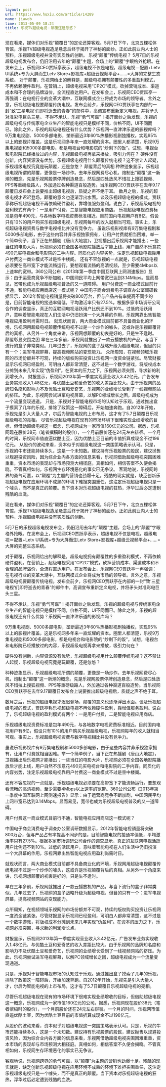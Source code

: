 ```yaml
---
layout: post
url: https://www.huxiu.com/article/14289
name: jiaweb
time: 2013-05-09 18:24
title: 乐视TV超级电视：颠覆还是忽悠？
---
```

现在看来，媒体们对乐视“颠覆日”的定论还算客观。5月7日下午，北京五棵松体育馆，乐视TV超级电视造足悬念后终于揭开了神秘的面纱。正如此前业内人士的预料，乐视超级电视并没有实质性的创新。 乐视“颠覆”传统电视？ 5月7日的乐视超级电视发布会，仍旧沿用去年的“颠覆”主题，会场上的“颠覆”字眼格外抢眼。在发布会上，乐视网CEO贾跃亭表示，超级电视不仅是电视，超级电视＝配置+Letv UI系统+专为大屏而生Letv Store+影视库+超级云视频平台+……=大屏的完整生态系统。 对于颠覆，乐视网给出的解释是，超级电视拥有颠覆性的多重盈利模式，不再依赖硬件盈利。在营销上，超级电视采用“CP2C”模式，砍掉营销成本、渠道成本和不合理的品牌溢价，全流程直达用户。在发布会上，乐视网CEO贾跃亭一再强调：在电视行业的变革大潮中，互联网模式企业将成为市场的领导者。言外之意，乐视超级电视要颠覆传统电视。发布会前夕，乐视网CEO贾跃亭在内部的一封“致‘三星电视‘们即将逝去的青春”的邮件中，高调宣布重新定义电视，并将矛头对准彩电巨头三星。 不得不承认，乐视“勇气可嘉”！揭开面纱之后发现，乐视的超级电视与传统家电企业生产的智能电视只是模样不同，价格不同，UI不同而已。除此之外，乐视的超级电视还有什么优势？乐视网一直津津乐道的影视库吗？ 9万集电视剧、5000多部电影，垄断最近3年60%热播影视剧独播权，实现95%以上的影视片覆盖，这是乐视网多年来一直炫耀的资本。圈里人都清楚，乐视9万集电视剧和5000多部电影，都是电视台和电影院的“炒剩下的饭”。试想，电视台和电影院已经播放过的内容，乐视超级电视再拿来播放，吸引力何在？ 硬件没有创新，内容资源没有优势，乐视超级电视用什么颠覆传统电视？这不禁让人起疑，乐视超级电视究竟是玩颠覆，还是忽悠？ 颠覆背后的真相 种种迹象显示，乐视超级电视所谓的颠覆，更像是一场炒作。去年乐视网费尽心机，炮制出“颠覆”这一新潮的概念。先是乐视网股票停牌创造悬念，然后是四处放风不惜拉上搜狐视频、PPS等重磅级路人，外加通过各种渠道百般造势。当乐视网CEO贾跃亭在去年9.17颠覆日发布会上说要推出超级电视后，质疑之声不绝于耳。 数月之后，乐视的超级电视才迟迟登场，颠覆的意义也逐渐浮出水面。谈及乐视超级电视的模式，贾跃亭称乐视超级电视不再依赖硬件盈利，靠增值服务盈利。说白了，乐视超级电视的盈利模式有两个：一是用户付费，二是智能电视应用商店。 乐视超级电视资费标准是包年490元，与各地数字电视资费标准相近。目前国内电视用户有8亿，假设只有10%的用户购买乐视超级电视，乐视网每年的收入就相当可观。事实上，乐视超级电视资费与数字电视相比并没有竞争力。 虽说乐视影视库有9万集电视剧和5000多部电影，由于这些内容并非乐视独家拥有，让用户付费就相当困难。举一个简单例子，当下正在热播剧《唐山大地震》，卫视播出后乐视网才能播出；一些当红的电影大片，乐视网必须在全国各地影院播放后才能上线，用户自然不乐意花490元买电视台和电影院的二手内容。同质化的内容劣势，注定乐视超级电视靠用户付费这一商业模式不过是空中楼阁。 还有不容忽视的一点就是，乐视超级电视必须要在高带宽下才能流畅运行。要想观看流畅的高清视频，至少需要4Mbps以上速率的宽带。360公司公布《2013年第一季度中国互联网上网测速报告》显示：由于运营商竞争不断加剧，中国网民平均上网带宽已达到3.14Mbps。显而易见，宽带也成为乐视超级电视普及的又一道障碍。 用户付费这一商业模式目前行不通，智能电视应用商店这一模式呢？ 中国电子商会消费电子调查办公室调研数据显示，2012年智能电视销量将突破800万台，但与产品占有率提高不同步的是，目前智能电视的接通率偏低，平均激活率只有27.5%。根据多家市场调研公司合作的调查显示，真正的互联网电视活跃用户比例还不到10%。过低的活跃用户，意味着智能电视在人们生活中仍旧扮演一个大屏幕的作用，乐视网靠出售智能电视应用盈利尚需时日。 就现状而言，两大商业模式目前都不具备商业化的环境，乐视网用超级电视颠覆传统电视不过是一个炒作的噱头，这或许是乐视颠覆背后的真相。从另外一个角度来讲，乐视网想颠覆的初衷是好的，只是生不逢时。 颠覆彰显突围之困 早在三年多前，乐视网就推出了一款云播放机的产品，与当下流行的盒子非常类似。几年过去了，乐视网的盒子战略升级为超级电视，但目的只有一个：进军电视屏幕，提高视频网站的变现能力。 众所周知，在视频领域乐视网的市场份额并不可观，持续的版权购买投资让乐视网一度资金链紧张。尽管财报显示乐视网已经盈利，可明白人都非常清楚，这不过是一个数字游戏，将版权成本分摊到未来几年实现“伪盈利”。在资本的压力之下，乐视网必须突围，寻求新的利润增长点。 财报显示，乐视网2013年第一季度实现营业收入3.42亿元，广告发布业务实现收入1.48亿元，与优酷土豆和爱奇艺的收入差距比较大。由于乐视网的品牌知名度和影响力不及优酷土豆和爱奇艺，乐视网的业绩增长受到了一线视频网站的挤压。为此，乐视网尝试进军电视屏幕，以解PC领域增长之困，超级电视成为一个流量变现通道。 只是，乐视对于智能电视市场的认知过于乐观。通过推出盒子摸索了几年的乐视，排除了政策这一障碍后，开始加速奔跑。自2012年开始，乐视先是引入大量人才，尔后为智能电视的上市布局，这才有了5.7日颠覆日乐视超级电视的亮相。 尽管乐视超级电视在现有的市场环境下很难实现业绩增收的目标，但借助超级电视这一概念，乐视网成为一家市值160亿元的公司。据悉，乐视网现在股价38元（笔者撰稿时的股价），一个月前股价还在24元左右徘徊。一个月的时间，乐视网市值直逼优酷土豆，因为优酷土豆目前的市值折算成现金不过196亿元。 从股价的波动来看，资本似乎对超级电视这一突围策略表示认可。只是，乐视的牛市还能持续多久，这是一个未知数。建议持有乐视股票的股民，建议抛售以规避投资风险，因为综合业内各方面的信息来看，乐视网借助超级电视突围困难重重，资本市场的表现却与市场预测大相径庭。真相如何，相信答案不久便会揭晓。不管真相如何，乐视网生存环境恶化的事实已无争议。 客观地说，乐视网跨界的勇气可嘉，以“颠覆”为主题的营销也劲爆十足。残酷的现实就是，缺乏创新乐视超级电视在应用环境不成熟的环境下难担突围重任，这注定乐视超级电视只是一个噱头，而不是真正的颠覆。当下资本对乐视超级电视的狂热，浮华过后必定遭到残酷的血洗。

现在看来，媒体们对乐视“颠覆日”的定论还算客观。5月7日下午，北京五棵松体育馆，乐视TV超级电视造足悬念后终于揭开了神秘的面纱。正如此前业内人士的预料，乐视超级电视并没有实质性的创新。

5月7日的乐视超级电视发布会，仍旧沿用去年的“颠覆”主题，会场上的“颠覆”字眼格外抢眼。在发布会上，乐视网CEO贾跃亭表示，超级电视不仅是电视，超级电视＝配置+Letv UI系统+专为大屏而生Letv Store+影视库+超级云视频平台+……=大屏的完整生态系统。

对于颠覆，乐视网给出的解释是，超级电视拥有颠覆性的多重盈利模式，不再依赖硬件盈利。在营销上，超级电视采用“CP2C”模式，砍掉营销成本、渠道成本和不合理的品牌溢价，全流程直达用户。在发布会上，乐视网CEO贾跃亭一再强调：在电视行业的变革大潮中，互联网模式企业将成为市场的领导者。言外之意，乐视超级电视要颠覆传统电视。发布会前夕，乐视网CEO贾跃亭在内部的一封“致‘三星电视‘们即将逝去的青春”的邮件中，高调宣布重新定义电视，并将矛头对准彩电巨头三星。

不得不承认，乐视“勇气可嘉”！揭开面纱之后发现，乐视的超级电视与传统家电企业生产的智能电视只是模样不同，价格不同，UI不同而已。除此之外，乐视的超级电视还有什么优势？乐视网一直津津乐道的影视库吗？

9万集电视剧、5000多部电影，垄断最近3年60%热播影视剧独播权，实现95%以上的影视片覆盖，这是乐视网多年来一直炫耀的资本。圈里人都清楚，乐视9万集电视剧和5000多部电影，都是电视台和电影院的“炒剩下的饭”。试想，电视台和电影院已经播放过的内容，乐视超级电视再拿来播放，吸引力何在？

硬件没有创新，内容资源没有优势，乐视超级电视用什么颠覆传统电视？这不禁让人起疑，乐视超级电视究竟是玩颠覆，还是忽悠？

种种迹象显示，乐视超级电视所谓的颠覆，更像是一场炒作。去年乐视网费尽心机，炮制出“颠覆”这一新潮的概念。先是乐视网股票停牌创造悬念，然后是四处放风不惜拉上搜狐视频、PPS等重磅级路人，外加通过各种渠道百般造势。当乐视网CEO贾跃亭在去年9.17颠覆日发布会上说要推出超级电视后，质疑之声不绝于耳。

数月之后，乐视的超级电视才迟迟登场，颠覆的意义也逐渐浮出水面。谈及乐视超级电视的模式，贾跃亭称乐视超级电视不再依赖硬件盈利，靠增值服务盈利。说白了，乐视超级电视的盈利模式有两个：一是用户付费，二是智能电视应用商店。

乐视超级电视资费标准是包年490元，与各地数字电视资费标准相近。目前国内电视用户有8亿，假设只有10%的用户购买乐视超级电视，乐视网每年的收入就相当可观。事实上，乐视超级电视资费与数字电视相比并没有竞争力。

虽说乐视影视库有9万集电视剧和5000多部电影，由于这些内容并非乐视独家拥有，让用户付费就相当困难。举一个简单例子，当下正在热播剧《唐山大地震》，卫视播出后乐视网才能播出；一些当红的电影大片，乐视网必须在全国各地影院播放后才能上线，用户自然不乐意花490元买电视台和电影院的二手内容。同质化的内容劣势，注定乐视超级电视靠用户付费这一商业模式不过是空中楼阁。

还有不容忽视的一点就是，乐视超级电视必须要在高带宽下才能流畅运行。要想观看流畅的高清视频，至少需要4Mbps以上速率的宽带。360公司公布《2013年第一季度中国互联网上网测速报告》显示：由于运营商竞争不断加剧，中国网民平均上网带宽已达到3.14Mbps。显而易见，宽带也成为乐视超级电视普及的又一道障碍。

用户付费这一商业模式目前行不通，智能电视应用商店这一模式呢？

中国电子商会消费电子调查办公室调研数据显示，2012年智能电视销量将突破800万台，但与产品占有率提高不同步的是，目前智能电视的接通率偏低，平均激活率只有27.5%。根据多家市场调研公司合作的调查显示，真正的互联网电视活跃用户比例还不到10%。过低的活跃用户，意味着智能电视在人们生活中仍旧扮演一个大屏幕的作用，乐视网靠出售智能电视应用盈利尚需时日。

就现状而言，两大商业模式目前都不具备商业化的环境，乐视网用超级电视颠覆传统电视不过是一个炒作的噱头，这或许是乐视颠覆背后的真相。从另外一个角度来讲，乐视网想颠覆的初衷是好的，只是生不逢时。

早在三年多前，乐视网就推出了一款云播放机的产品，与当下流行的盒子非常类似。几年过去了，乐视网的盒子战略升级为超级电视，但目的只有一个：进军电视屏幕，提高视频网站的变现能力。

众所周知，在视频领域乐视网的市场份额并不可观，持续的版权购买投资让乐视网一度资金链紧张。尽管财报显示乐视网已经盈利，可明白人都非常清楚，这不过是一个数字游戏，将版权成本分摊到未来几年实现“伪盈利”。在资本的压力之下，乐视网必须突围，寻求新的利润增长点。

财报显示，乐视网2013年第一季度实现营业收入3.42亿元，广告发布业务实现收入1.48亿元，与优酷土豆和爱奇艺的收入差距比较大。由于乐视网的品牌知名度和影响力不及优酷土豆和爱奇艺，乐视网的业绩增长受到了一线视频网站的挤压。为此，乐视网尝试进军电视屏幕，以解PC领域增长之困，超级电视成为一个流量变现通道。

只是，乐视对于智能电视市场的认知过于乐观。通过推出盒子摸索了几年的乐视，排除了政策这一障碍后，开始加速奔跑。自2012年开始，乐视先是引入大量人才，尔后为智能电视的上市布局，这才有了5.7日颠覆日乐视超级电视的亮相。

尽管乐视超级电视在现有的市场环境下很难实现业绩增收的目标，但借助超级电视这一概念，乐视网成为一家市值160亿元的公司。据悉，乐视网现在股价38元（笔者撰稿时的股价），一个月前股价还在24元左右徘徊。一个月的时间，乐视网市值直逼优酷土豆，因为优酷土豆目前的市值折算成现金不过196亿元。

从股价的波动来看，资本似乎对超级电视这一突围策略表示认可。只是，乐视的牛市还能持续多久，这是一个未知数。建议持有乐视股票的股民，建议抛售以规避投资风险，因为综合业内各方面的信息来看，乐视网借助超级电视突围困难重重，资本市场的表现却与市场预测大相径庭。真相如何，相信答案不久便会揭晓。不管真相如何，乐视网生存环境恶化的事实已无争议。

客观地说，乐视网跨界的勇气可嘉，以“颠覆”为主题的营销也劲爆十足。残酷的现实就是，缺乏创新乐视超级电视在应用环境不成熟的环境下难担突围重任，这注定乐视超级电视只是一个噱头，而不是真正的颠覆。当下资本对乐视超级电视的狂热，浮华过后必定遭到残酷的血洗。

